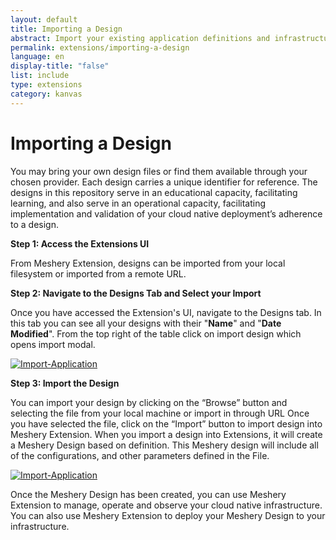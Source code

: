 ```yaml
---
layout: default
title: Importing a Design
abstract: Import your existing application definitions and infrastructure configuration into Meshery.
permalink: extensions/importing-a-design
language: en
display-title: "false"
list: include
type: extensions
category: kanvas
---
```


# Importing a Design

You may bring your own design files or find them available through your chosen provider. Each design carries a unique identifier for reference. The designs in this repository serve in an educational capacity, facilitating learning, and also serve in an operational capacity, facilitating implementation and validation of your cloud native deployment’s adherence to a design.

**Step 1: Access the Extensions UI**

From Meshery Extension, designs can be imported from your local filesystem or imported from a remote URL.

**Step 2: Navigate to the Designs Tab and Select your Import**

Once you have accessed the Extension's UI, navigate to the Designs tab. In this tab you can see all your designs with their "<b>Name</b>" and "<b>Date Modified</b>". From the top right of the table click on import design which opens import modal.

<a href="{{ site.baseurl }}/assets/img/kanvas/application-tab.png"><img style="border-radius: 0.5%;" alt="Import-Application" style="width:800px;height:auto;" src="{{ site.baseurl }}/assets/img/kanvas/design.png" /></a>

**Step 3: Import the Design**

You can import your design by clicking on the “Browse” button and selecting the file from your local machine or import in through URL Once you have selected the file, click on the “Import” button to import design into Meshery Extension. When you import a design into Extensions, it will create a Meshery Design based on definition. This Meshery design will include all of the configurations, and other parameters defined in the File.

<a href="{{ site.baseurl }}/assets/img/kanvas/apps-modal.png"><img style="border-radius: 0.5%;" alt="Import-Application" style="width:800px;height:auto;" src="{{ site.baseurl }}/assets/img/kanvas/import-design.png" /></a>

Once the Meshery Design has been created, you can use Meshery Extension to manage, operate and observe your cloud native infrastructure. You can also use Meshery Extension to deploy your Meshery Design to your infrastructure.
